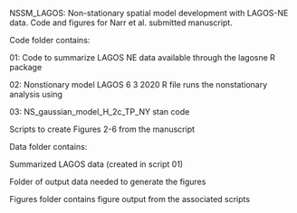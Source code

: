 NSSM_LAGOS: Non-stationary spatial model development with LAGOS-NE data. Code and figures for Narr et al. submitted manuscript. 


Code folder contains:

01: Code to summarize LAGOS NE data available through the lagosne R package

02: Nonstionary model LAGOS 6 3 2020 R file runs the nonstationary analysis using

03: NS_gaussian_model_H_2c_TP_NY stan code

Scripts to create Figures 2-6 from the manuscript



Data folder contains:

Summarized LAGOS data (created in script 01)

Folder of output data needed to generate the figures


Figures folder contains figure output from the associated scripts
